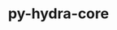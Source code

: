---
title: "py-hydra-core"
layout: cache
categories: [package, develop-2024-02-04]
meta: {"versions": ["1.3.1"], "compilers": ["apple-clang@=15.0.0", "gcc@=11.4.0"], "oss": ["ubuntu22.04", "ventura"], "platforms": ["darwin", "linux"], "targets": ["aarch64", "x86_64_v3"], "stacks": ["ml-darwin-aarch64-mps", "ml-linux-x86_64-cpu", "ml-linux-x86_64-cuda", "root"], "num_specs": 2, "num_specs_by_stack": {"root": 2, "ml-darwin-aarch64-mps": 1, "ml-linux-x86_64-cuda": 1, "ml-linux-x86_64-cpu": 1}}
spec_details: [{"hash": "pnrs3wp3ttukertzzasppnjjhe6uik6x", "compiler": "apple-clang@=15.0.0", "versions": ["1.3.1"], "os": "ventura", "platform": "darwin", "target": "aarch64", "variants": ["build_system=python_pip"], "stacks": ["root", "ml-darwin-aarch64-mps"], "size": "-", "tarball": "https://binaries.spack.io/releases/develop-2024-02-04/build_cache/darwin-ventura-aarch64/apple-clang-15.0.0/py-hydra-core-1.3.1/darwin-ventura-aarch64-apple-clang-15.0.0-py-hydra-core-1.3.1-pnrs3wp3ttukertzzasppnjjhe6uik6x.spack"}, {"hash": "ndbp3dpngogczljk32vqlsvyzit5x5qq", "compiler": "gcc@=11.4.0", "versions": ["1.3.1"], "os": "ubuntu22.04", "platform": "linux", "target": "x86_64_v3", "variants": ["build_system=python_pip"], "stacks": ["root", "ml-linux-x86_64-cuda", "ml-linux-x86_64-cpu"], "size": "-", "tarball": "https://binaries.spack.io/releases/develop-2024-02-04/build_cache/linux-ubuntu22.04-x86_64_v3/gcc-11.4.0/py-hydra-core-1.3.1/linux-ubuntu22.04-x86_64_v3-gcc-11.4.0-py-hydra-core-1.3.1-ndbp3dpngogczljk32vqlsvyzit5x5qq.spack"}]
---